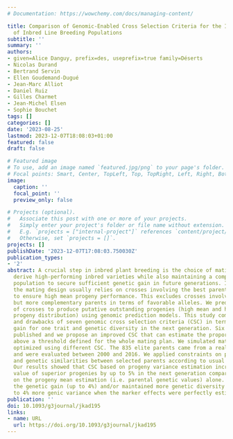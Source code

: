 ```yaml
---
# Documentation: https://wowchemy.com/docs/managing-content/

title: Comparison of Genomic-Enabled Cross Selection Criteria for the Improvement
  of Inbred Line Breeding Populations
subtitle: ''
summary: ''
authors:
- given=Alice Danguy, prefix=des, useprefix=true family=Déserts
- Nicolas Durand
- Bertrand Servin
- Ellen Goudemand-Dugué
- Jean-Marc Alliot
- Daniel Ruiz
- Gilles Charmet
- Jean-Michel Elsen
- Sophie Bouchet
tags: []
categories: []
date: '2023-08-25'
lastmod: 2023-12-07T18:08:03+01:00
featured: false
draft: false

# Featured image
# To use, add an image named `featured.jpg/png` to your page's folder.
# Focal points: Smart, Center, TopLeft, Top, TopRight, Left, Right, BottomLeft, Bottom, BottomRight.
image:
  caption: ''
  focal_point: ''
  preview_only: false

# Projects (optional).
#   Associate this post with one or more of your projects.
#   Simply enter your project's folder or file name without extension.
#   E.g. `projects = ["internal-project"]` references `content/project/deep-learning/index.md`.
#   Otherwise, set `projects = []`.
projects: []
publishDate: '2023-12-07T17:08:03.750030Z'
publication_types:
- '2'
abstract: A crucial step in inbred plant breeding is the choice of mating design to
  derive high-performing inbred varieties while also maintaining a competitive breeding
  population to secure sufficient genetic gain in future generations. In practice,
  the mating design usually relies on crosses involving the best parental inbred lines
  to ensure high mean progeny performance. This excludes crosses involving lower performing
  but more complementary parents in terms of favorable alleles. We predicted the ability
  of crosses to produce putative outstanding progenies (high mean and high variance
  progeny distribution) using genomic prediction models. This study compared the benefits
  and drawbacks of seven genomic cross selection criteria (CSC) in terms of genetic
  gain for one trait and genetic diversity in the next generation. Six CSC were already
  published and we propose an improved CSC that can estimate the proportion of progeny
  above a threshold defined for the whole mating plan. We simulated mating designs
  optimized using different CSC. The 835 elite parents came from a real breeding program
  and were evaluated between 2000 and 2016. We applied constraints on parental contributions
  and genetic similarities between selected parents according to usual breeder practices.
  Our results showed that CSC based on progeny variance estimation increased the genetic
  value of superior progenies by up to 5% in the next generation compared to CSC based
  on the progeny mean estimation (i.e. parental genetic values) alone. It also increased
  the genetic gain (up to 4%) and/or maintained more genetic diversity at QTLs (up
  to 4% more genic variance when the marker effects were perfectly estimated).
publication: ''
doi: 10.1093/g3journal/jkad195
links:
- name: URL
  url: https://doi.org/10.1093/g3journal/jkad195
---
```

